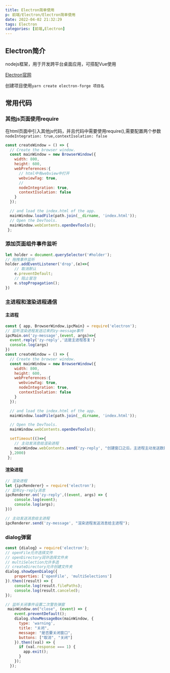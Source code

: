 ```yaml
---
title: Electron简单使用
p: 前端/Electron/Electron简单使用
date: 2022-04-02 21:32:29
tags: Electron
categories: [前端,Electron]
---
```

## Electron简介

nodejs框架，用于开发跨平台桌面应用，可搭配Vue使用

[Electron官网](https://www.electronjs.org/zh/docs/latest/tutorial/quick-start)

创建项目使用`yarn create electron-forge 项目名`

## 常用代码

### 其他js页面使用require

在html页面中引入其他js代码，并且代码中需要使用require(),需要配置两个参数`nodeIntegration: true,contextIsolation: false`

```js
const createWindow = () => {
  // Create the browser window.
  const mainWindow = new BrowserWindow({
    width: 800,
    height: 600,
    webPreferences:{
      // html中有webview中打开
      webviewTag: true,
      // 
      nodeIntegration: true,
      contextIsolation: false
    }
  });

  // and load the index.html of the app.
  mainWindow.loadFile(path.join(__dirname, 'index.html'));
  // Open the DevTools.
  mainWindow.webContents.openDevTools();
 };
```

### 添加页面组件事件监听

```js
let holder = document.querySelector('#holder');
// 拖拽事件监听
holder.addEventListener('drop',(e)=>{
    // 取消默认 
    e.preventDefault;
    // 阻止冒泡
    e.stopPropagation();
})
```

### 主进程和渲染进程通信

#### 主进程

```js
const { app, BrowserWindow,ipcMain} = require('electron');
// 监听渲染进程发送过来的zy-message事件
ipcMain.on('zy-message',(event, args)=>{
  event.reply('zy-reply','这是主进程答复')
  console.log(args)
})
const createWindow = () => {
  // Create the browser window.
  const mainWindow = new BrowserWindow({
    width: 800,
    height: 600,
    webPreferences:{
      webviewTag: true,
      nodeIntegration: true,
      contextIsolation: false
    }
  });

  // and load the index.html of the app.
  mainWindow.loadFile(path.join(__dirname, 'index.html'));

  // Open the DevTools.
  mainWindow.webContents.openDevTools();

  setTimeout(()=>{
    // 主动发消息给渲染进程
    mainWindow.webContents.send('zy-reply', "创建窗口之后，主进程主动发送数据给渲染进程");
  },2000)
 };
```

#### 渲染进程

```js
// 渲染进程
let {ipcRenderer} = require('electron');
// 监听zy-reply消息
ipcRenderer.on('zy-reply',((event, args) => {
    console.log(event);
    console.log(args);
}))

// 主动发送消息给主进程
ipcRenderer.send('zy-message', "渲染进程发送消息给主进程");
```

### dialog弹窗

```js
const {dialog} = require('electron');
// openFile允许选择文件
// openDirectory润许选择文件夹
// multiSelection允许多选
// createDirectory允许创建文件夹
dialog.showOpenDialog({
    properties: ['openFile', 'multiSelections']
}).then((result) => {
    console.log(result.filePaths);
    console.log(result.canceled);
});

// 监听关闭事件设置二次警告弹窗
 mainWindow.on("close", (event) => {
    event.preventDefault();
    dialog.showMessageBox(mainWindow, {
      type: 'warning',
      title: "关闭",
      message: "是否要关闭窗口",
      buttons: ["取消", "关闭"]
    }).then((val) => {
      if (val.response === 1) {
        app.exit();
      }
    });
  });
```


